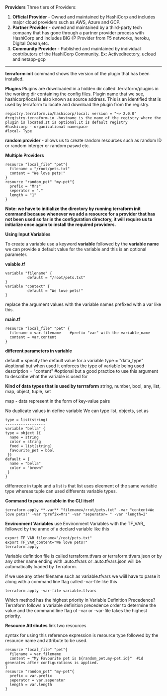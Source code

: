 **Providers**
Three tiers of Providers:
1. **Official Provider** - Owned and maintained by HashiCorp and includes major cloud providers such as AWS, Azure and GCP.
2. **Partner Provider** - owned and maintained by a third-party tech company that has gone through a partner provider process with HashiCorp and includes BIG-IP Provider from F5 networks, heroku, Digital Ocean,etc.
3. **Community Provider** - Published and maintained by individual contributors of the HashiCorp Community. Ex: Activedirectory, ucloud and netapp-gcp
---------------------------------------------------------------

**terraform init** command shows the version of the plugin that has been installed.

**Plugins**
Plugins are downloaded in a hidden dir called .terraform/plugins in the working dir containing the  config files.
Plugin name that we see, hashicorp/local is also known as source address.
This is an identified that is used by terraform to locate and download the plugin from the registry.
```
registry.terraform.io/hashicorp/local: version = "~> 2.0.0"
#registry.terraform.io -hostname is the name of the registry where the plugin is located.It is optional.It is default registry
#hashicorp - organizational namespace
#local- Type
```
**random provider** - allows us to create random resources such as random ID or random interger or random paswd etc.

**Multiple Providers**
```
resource "local_file" "pet"{
  filename = "/root/pets.txt"
  content = "We love pets!"
}
resource "random_pet" "my-pet"{
  prefix = "Mrs"
  seperator = "."
  length = "1"
}
```

**Note: we have to initialize the directory by running terraform init command because whenever we add a resource for a provider that has not been used so far in the configuration directory, it will require us to initialize once again to install the required providers.**


**Using Input Variables**

To create a variable use a keyword **variable** followed by the **variable name**
we can provide a default value for the variable and this is an optional parameter.

**vaiable.tf**
```
variable "filename" {
          default = "/root/pets.txt"
}
variable "context" {
          default = "We love pets!"
}
```
replace the argument values with the variable names prefixed with a var like this.

**main.tf**
```
resource "local_file" "pet" {
  filename = var.filename    #prefix "var" with the variable_name
  content = var.content
}
```

**different parameters in variable**

default = specify the default value for a variable
type = "data_type"  #optional but when used it enforces the type of variable being used
description = "content"  #optional but  a good practice to use this argument to describe what the variable is used for

**Kind of data types that is used by terrraform**
string, number, bool, any, list, map, object, tuple, set

map - data represent in the form of key-value pairs

No duplicate values in define variable
We can  type list, objects, set as

```
type = list(string)
------------------
variable "bella" {
type = object ({
  name = string
  color = string
  food = list(string)
  favourite_pet = bool
 })
default = {
  name = "bella"
  color = "brown"
 }
}
```

diffenrece in tuple and a list is that list uses eleement of the same variable type whereas tuple can used differents variable types.

**Command to pass variable in the CLI itself**
```
terraform apply **-var** "filename=/rrot/pets.txt" -var "content=We love pets!" -var "prefix=Mrs" -var "seperator= " -var "length=2"
```

**Environment Variables**
use Environment Variables with the TF_VAR_ followed by the anme of a declard variable like this
```
export TF_VAR_filename="/root/pets.txt"
export TF_VAR_content="We love pets!"
terraform apply
```

Variable definition file is called terraform.tfvars or terraform.tfvars.json or by any other name ending with .auto.tfvars or .auto.tfvars.json will be automatically loaded by Terraform.

if we use any other filename such as variable.tfvars we wiill have to parse it along with a command line flag called -var-file like this
```
terraform apply -var-file variable.tfvars
```
Which method has the highest priority in Variable Definition Precedence?
Terraform follows a variable definition precedence order to determine the value and
the command line flag of –var or –var-file takes the highest priority.

**Resource Attributes**
link two resources

syntax for using this reference expression is resource type followed by the resource name and attribute to be used.

```
resource "local_file" "pet"{
  filename = var.filename
  content = "My Favourite pet is ${random_pet.my-pet.id}"  #id generates after configurations is applied.
}
resource "random_pet" "my-pet"{
  prefix = var.prefix
  seperator = var.seperator
  length = var.length
}
```




